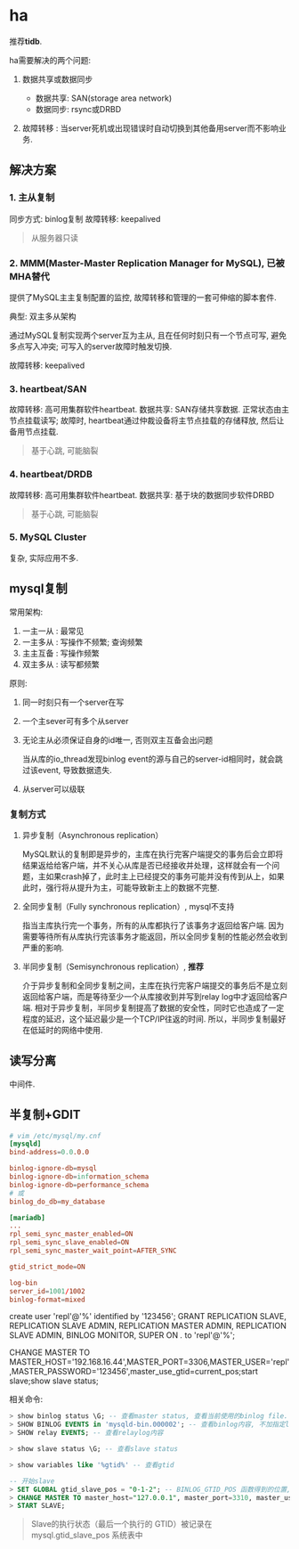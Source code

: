# ha
推荐**tidb**.

ha需要解决的两个问题:
1. 数据共享或数据同步

    - 数据共享: SAN(storage area network)
    - 数据同步: rsync或DRBD
1. 故障转移 : 当server死机或出现错误时自动切换到其他备用server而不影响业务.

## 解决方案
### 1. 主从复制
同步方式: binlog复制
故障转移: keepalived

> 从服务器只读

### 2. MMM(Master-Master Replication Manager for MySQL), 已被MHA替代
提供了MySQL主主复制配置的监控, 故障转移和管理的一套可伸缩的脚本套件.

典型: 双主多从架构

通过MySQL复制实现两个server互为主从, 且在任何时刻只有一个节点可写, 避免多点写入冲突; 可写入的server故障时触发切换.

故障转移: keepalived

### 3. heartbeat/SAN
故障转移: 高可用集群软件heartbeat.
数据共享: SAN存储共享数据. 正常状态由主节点挂载读写; 故障时, heartbeat通过仲裁设备将主节点挂载的存储释放, 然后让备用节点挂载.

> 基于心跳, 可能脑裂

### 4. heartbeat/DRDB
故障转移: 高可用集群软件heartbeat.
数据共享: 基于块的数据同步软件DRBD

> 基于心跳, 可能脑裂

### 5. MySQL Cluster
复杂, 实际应用不多.

## mysql复制
常用架构:
1. 一主一从 : 最常见
1. 一主多从 : 写操作不频繁; 查询频繁
1. 主主互备 : 写操作频繁 
1. 双主多从 : 读写都频繁

原则:
1. 同一时刻只有一个server在写
1. 一个主sever可有多个从server
1. 无论主从必须保证自身的id唯一, 否则双主互备会出问题

    当从库的io_thread发现binlog event的源与自己的server-id相同时，就会跳过该event, 导致数据遗失.
1. 从server可以级联

### 复制方式
1. 异步复制（Asynchronous replication）

    MySQL默认的复制即是异步的，主库在执行完客户端提交的事务后会立即将结果返给给客户端，并不关心从库是否已经接收并处理，这样就会有一个问题，主如果crash掉了，此时主上已经提交的事务可能并没有传到从上，如果此时，强行将从提升为主，可能导致新主上的数据不完整.
1. 全同步复制（Fully synchronous replication）, mysql不支持

    指当主库执行完一个事务，所有的从库都执行了该事务才返回给客户端. 因为需要等待所有从库执行完该事务才能返回，所以全同步复制的性能必然会收到严重的影响.
1. 半同步复制（Semisynchronous replication）, **推荐**

    介于异步复制和全同步复制之间，主库在执行完客户端提交的事务后不是立刻返回给客户端，而是等待至少一个从库接收到并写到relay log中才返回给客户端. 相对于异步复制，半同步复制提高了数据的安全性，同时它也造成了一定程度的延迟，这个延迟最少是一个TCP/IP往返的时间. 所以，半同步复制最好在低延时的网络中使用.

## 读写分离
中间件.

## 半复制+GDIT
```conf
# vim /etc/mysql/my.cnf
[mysqld]
bind-address=0.0.0.0

binlog-ignore-db=mysql
binlog-ignore-db=information_schema
binlog-ignore-db=performance_schema
# 或
binlog_do_db=my_database

[mariadb]
...
rpl_semi_sync_master_enabled=ON
rpl_semi_sync_slave_enabled=ON
rpl_semi_sync_master_wait_point=AFTER_SYNC

gtid_strict_mode=ON

log-bin
server_id=1001/1002
binlog-format=mixed
```

create user 'repl'@'%' identified by '123456';
GRANT REPLICATION SLAVE, REPLICATION SLAVE ADMIN, REPLICATION MASTER ADMIN, REPLICATION SLAVE ADMIN, BINLOG MONITOR, SUPER ON *.* to 'repl'@'%';

CHANGE MASTER TO MASTER_HOST='192.168.16.44',MASTER_PORT=3306,MASTER_USER='repl',MASTER_PASSWORD='123456',master_use_gtid=current_pos;start slave;show slave status;


相关命令:
```sql
> show binlog status \G; -- 查看master status, 查看当前使用的binlog file. 等价于以前的`show master status`
> SHOW BINLOG EVENTS in 'mysqld-bin.000002'; -- 查看binlog内容, 不加指定log_name(mysqld-bin.000002)时只能显示第一个binlog
> SHOW relay EVENTS; -- 查看relaylog内容

> show slave status \G; -- 查看slave status

> show variables like '%gtid%' -- 查看gtid

-- 开始slave
> SET GLOBAL gtid_slave_pos = "0-1-2"; -- BINLOG_GTID_POS 函数得到的位置, gtid_slave_pos为空时, 从master的第一个gtid开始复制
> CHANGE MASTER TO master_host="127.0.0.1", master_port=3310, master_user="root", master_use_gtid=slave_pos;
> START SLAVE;
```

> Slave的执行状态（最后一个执行的 GTID）被记录在 mysql.gtid_slave_pos 系统表中